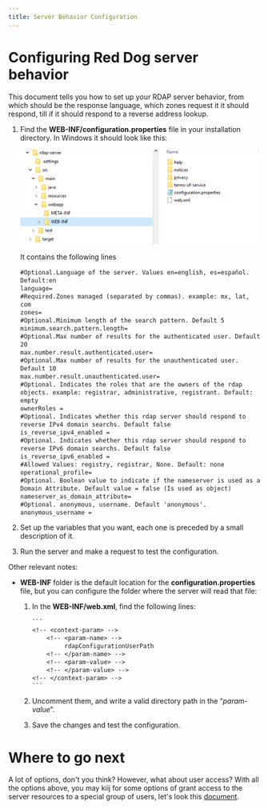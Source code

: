 ```yaml
---
title: Server Behavior Configuration
---
```


# Configuring Red Dog server behavior

This document tells you how to set up your RDAP server behavior, from which should be the response language, which zones request it it should respond, till if it should respond to a reverse address lookup.

1.	Find the **WEB-INF/configuration.properties** file in your installation directory. In Windows it should look like this:

	![CONFIGURATION PATH](img\configuration-path.png)

	It contains the following lines

        #Optional.Language of the server. Values en=english, es=español. Default:en
        language=
        #Required.Zones managed (separated by commas). example: mx, lat, com
        zones=
        #Optional.Minimum length of the search pattern. Default 5
        minimum.search.pattern.length=
        #Optional.Max number of results for the authenticated user. Default 20
        max.number.result.authenticated.user=
        #Optional.Max number of results for the unauthenticated user. Default 10
        max.number.result.unauthenticated.user=
        #Optional. Indicates the roles that are the owners of the rdap objects. example: registrar, administrative, registrant. Default: empty
        ownerRoles =
        #Optional. Indicates whether this rdap server should respond to reverse IPv4 domain searchs. Default false
        is_reverse_ipv4_enabled =
        #Optional. Indicates whether this rdap server should respond to reverse IPv6 domain searchs. Default false
        is_reverse_ipv6_enabled =
        #Allowed Values: registry, registrar, None. Default: none
        operational_profile=
        #Optional. Boolean value to indicate if the nameserver is used as a Domain Attribute. Default value = false (Is used as object)
        nameserver_as_domain_attribute=
        #Optional. anonymous, username. Default 'anonymous'.
        anonymous_username = 

2.	Set up the variables that you want, each one is preceded by a small description of it.

3.	Run the server and make a request to test the configuration.

Other relevant notes:

* **WEB-INF** folder is the default location for the **configuration.properties** file, but you can configure the folder where the server will read that file:

    1.	In the **WEB-INF/web.xml**, find the following lines:
 
			```
			<!-- <context-param> -->
				<!-- <param-name> -->
					 rdapConfigurationUserPath
				<!-- </param-name> -->
				<!-- <param-value> -->
				<!-- </param-value> -->
			<!-- </context-param> -->
			```

    2.	Uncomment them, and write a valid directory path in the “_param-value_”.
    3.	Save the changes and test the configuration.

# Where to go next

A lot of options, don't you think? However, what about user access? With all the options above, you may kiij for some options of grant access to the server resources to a special group of users, let's look this [document](response-privacy.html "Response Privacy Configuration").
